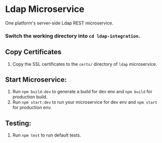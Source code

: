 Ldap Microservice
=================================================

One platform's server-side Ldap REST microservice.

### Switch the working directory into `cd ldap-integration`.

  Copy Certificates
  ------------
  1.  Copy the SSL certificates to the `certs/` directory of `ldap` microservice.

  Start Microservice:
  ------------
  1.  Run `npm build:dev` to generate a build for dev env and `npm build` for production build.
  2.  Run `npm start:dev` to run your microservice for dev env and `npm start` for production env.


  Testing:
  ------------
  1.  Run `npm test` to run default tests.
